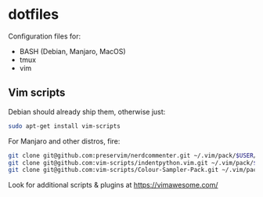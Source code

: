 # dotfiles
Configuration files for:
- BASH (Debian, Manjaro, MacOS)
- tmux
- vim

## Vim scripts
Debian should already ship them, otherwise just:
```bash
sudo apt-get install vim-scripts
```

For Manjaro and other distros, fire:
```bash
git clone git@github.com:preservim/nerdcommenter.git ~/.vim/pack/$USER/opt/nerd-commenter
git clone git@github.com:vim-scripts/indentpython.vim.git ~/.vim/pack/$USER/opt/python-indent
git clone git@github.com:vim-scripts/Colour-Sampler-Pack.git ~/.vim/pack/$USER/opt/color_sampler_pack
```

Look for additional scripts & plugins at https://vimawesome.com/
